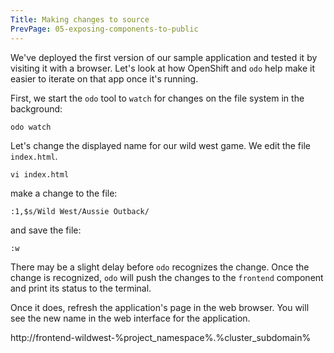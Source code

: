 ```yaml
---
Title: Making changes to source
PrevPage: 05-exposing-components-to-public
---
```


We've deployed the first version of our sample application and tested it by visiting it with a browser. Let's look at how OpenShift and ``odo`` help make it easier to iterate on that app once it's running.

First, we start the ``odo`` tool to ``watch`` for changes on the file system in the background:

```execute-2
odo watch
```

Let's change the displayed name for our wild west game. We edit the file `index.html`.

```execute-1
vi index.html
```

make a change to the file:

```execute-1
:1,$s/Wild West/Aussie Outback/
```

and save the file:

```execute-1
:w
```

There may be a slight delay before ``odo`` recognizes the change. Once the change is recognized, ``odo`` will push the changes to the ``frontend`` component and print its status to the terminal.

Once it does, refresh the application's page in the web browser. You will see the new name in the web interface for the application.

http://frontend-wildwest-%project_namespace%.%cluster_subdomain%
